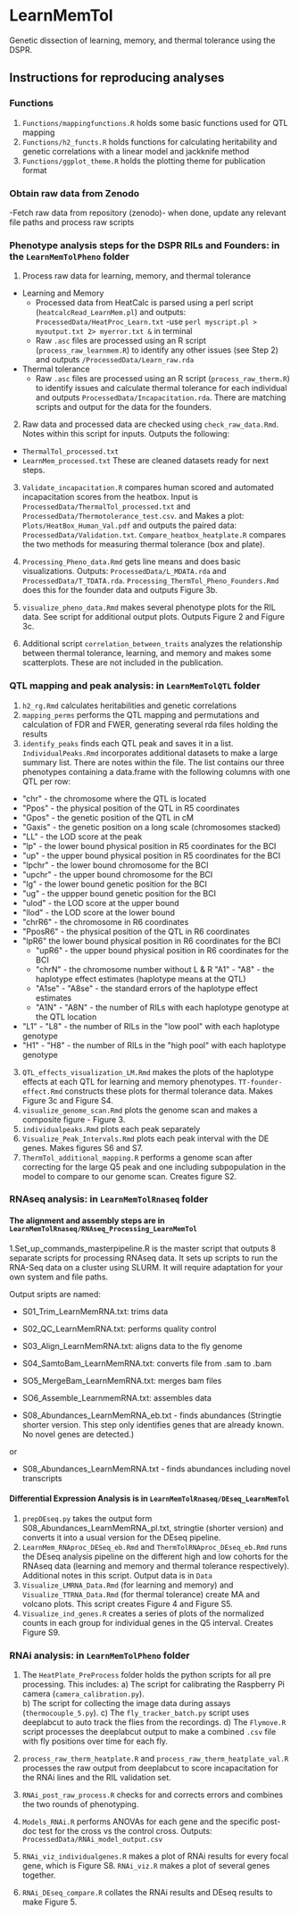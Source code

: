 # LearnMemTol
Genetic dissection of learning, memory, and thermal tolerance using the DSPR.

## Instructions for reproducing analyses

### Functions
1. `Functions/mappingfunctions.R` holds some basic functions used for QTL mapping
2. `Functions/h2_functs.R` holds functions for calculating heritability and genetic correlations with a linear model and jackknife method
3. `Functions/ggplot_theme.R` holds the plotting theme for publication format

### Obtain raw data from Zenodo

-Fetch raw data from repository (zenodo)- when done, update any relevant file paths and process raw scripts

### Phenotype analysis steps for the DSPR RILs and Founders: in the `LearnMemTolPheno` folder

1. Process raw data for learning, memory, and thermal tolerance
  - Learning and Memory
      - Processed data from HeatCalc is parsed using a perl script (`heatcalcRead_LearnMem.pl`) and outputs: `ProcessedData/HeatProc_Learn.txt`
        -use `perl myscript.pl > myoutput.txt 2> myerror.txt &` in terminal 
      - Raw `.asc` files are processed using an R script (`process_raw_learnmem.R`) to identify any other issues (see Step 2) and outputs `/ProcessedData/Learn_raw.rda`
  - Thermal tolerance
      - Raw `.asc` files are processed using an R script (`process_raw_therm.R`) to identify issues and calculate thermal tolerance for each individual and outputs `ProcessedData/Incapacitation.rda`. There are matching scripts and output for the data for the founders.

2. Raw data and processed data are checked using `check_raw_data.Rmd`. Notes within this script for inputs. Outputs the following:
  - `ThermalTol_processed.txt`
  - `LearnMem_processed.txt`
These are cleaned datasets ready for next steps. 

3. `Validate_incapacitation.R` compares human scored and automated incapacitation scores from the heatbox. Input is `ProcessedData/ThermalTol_processed.txt` and `ProcessedData/Thermotolerance_test.csv`. and Makes a plot: `Plots/HeatBox_Human_Val.pdf` and outputs the paired data: `ProcessedData/Validation.txt`.  `Compare_heatbox_heatplate.R` compares the two methods for measuring thermal tolerance (box and plate).  

4. `Processing_Pheno_data.Rmd` gets line means and does basic visualizations. Outputs: `ProcessedData/L_MDATA.rda` and `ProcessedData/T_TDATA.rda`. `Processing_ThermTol_Pheno_Founders.Rmd` does this for the founder data and outputs Figure 3b. 

5. `visualize_pheno_data.Rmd` makes several phenotype plots for the RIL data. See script for additional output plots. Outputs Figure 2 and Figure 3c. 

6. Additional script `correlation_between_traits` analyzes the relationship between thermal tolerance, learning, and memory and makes some scatterplots. These are not included in the publication. 

### QTL mapping and peak analysis: in `LearnMemTolQTL` folder

1. `h2_rg.Rmd` calculates heritabilities and genetic correlations
2. `mapping_perms` performs the QTL mapping and permutations and calculation of FDR and FWER, generating several rda files holding the results
2. `identify_peaks` finds each QTL peak and saves it in a list. `IndividualPeaks.Rmd` incorporates additional datasets to make a large summary list. There are notes within the file. The list contains our three phenotypes containing a data.frame with the following columns with one QTL per row:
  - "chr" - the chromosome where the QTL is located
  - "Ppos" - the physical position of the QTL in R5 coordinates
  - "Gpos" - the genetic position of the QTL in cM
  - "Gaxis" - the genetic position on a long scale (chromosomes stacked)
  - "LL" - the LOD score at the peak
  - "lp" - the lower bound physical position in R5 coordinates for the BCI
  - "up" - the upper bound physical position in R5 coordinates for the BCI
  - "lpchr" - the lower bound chromosome for the BCI
  - "upchr" - the upper bound chromosome for the BCI
  - "lg" - the lower bound genetic position for the BCI
  - "ug" - the uppper bound genetic position for the BCI
  - "ulod" - the LOD score at the upper bound
  - "llod" - the LOD score at the lower bound 
  - "chrR6" - the chromosome in R6 coordinates
  - "PposR6" - the physical position of the QTL in R6 coordinates
- "lpR6" the lower bound physical position in R6 coordinates for the BCI
  - "upR6" - the upper bound physical position in R6 coordinates for the BCI
  - "chrN" - the chromosome number without L & R 
"A1" - "A8" - the haplotype effect estimates (haplotype means at the QTL)
  - "A1se" - "A8se" - the standard errors of the haplotype effect estimates
  - "A1N" - "A8N" - the number of RILs with each haplotype genotype at the QTL location   
- "L1" - "L8" - the number of RILs in the "low pool" with each haplotype genotype
- "H1" - "H8" - the number of RILs in the "high pool" with each haplotype genotype 
3.  `QTL_effects_visualization_LM.Rmd` makes the plots of the haplotype effects at each QTL for learning and memory phenotypes. `TT-founder-effect.Rmd` constructs these plots for thermal tolerance data. Makes Figure 3c and Figure S4.
4. `visualize_genome_scan.Rmd` plots the genome scan and makes a composite figure - Figure 3. 
5. `individualpeaks.Rmd` plots each peak separately
6. `Visualize_Peak_Intervals.Rmd` plots each peak interval with the DE genes. Makes figures S6 and S7.
7. `ThermTol_additional_mapping.R` performs a genome scan after correcting for the large Q5 peak and one including subpopulation in the model to compare to our genome scan. Creates figure S2.

### RNAseq analysis: in `LearnMemTolRnaseq` folder

#### The alignment and assembly steps are in `LearnMemTolRnaseq/RNAseq_Processing_LearnMemTol`

1.Set_up_commands_masterpipeline.R is the master script that outputs 8 separate scripts for processing RNAseq data. It sets up scripts to run the RNA-Seq data on a cluster using SLURM. It will require adaptation for your own system and file paths.

Output sripts are named: 

 - S01_Trim_LearnMemRNA.txt: trims data
 - S02_QC_LearnMemRNA.txt: performs quality control
 - S03_Align_LearnMemRNA.txt: aligns data to the fly genome 
 - S04_SamtoBam_LearnMemRNA.txt: converts file from .sam to .bam
 - SO5_MergeBam_LearnMemRNA.txt: merges bam files
 - SO6_Assemble_LearnmemRNA.txt: assembles data

 - S08_Abundances_LearnMemRNA_eb.txt - finds abundances (Stringtie shorter version. This step only identifies genes that are already known. No novel genes are detected.)

or

 - S08_Abundances_LearnMemRNA.txt - finds abundances including novel transcripts


#### Differential Expression Analysis is in `LearnMemTolRnaseq/DEseq_LearnMemTol`

1. `prepDEseq.py` takes the output form S08_Abundances_LearnMemRNA_pl.txt, stringtie (shorter version) and converts it into a usual version for the DEseq pipeline.
2. `LearnMem_RNAproc_DESeq_eb.Rmd` and `ThermTolRNAproc_DEseq_eb.Rmd` runs the DEseq analysis pipeline on the different high and low cohorts for the RNAseq data (learning and memory and thermal tolerance respectively). Additional notes in this script. Output data is in `Data`
3. `Visualize_LMRNA_Data.Rmd` (for learning and memory) and `Visualize_TTRNA_Data.Rmd` (for thermal tolerance) create MA and volcano plots. This script creates Figure 4 and Figure S5.
4. `Visualize_ind_genes.R` creates a series of plots of the normalized counts in each group for individual genes in the Q5 interval. Creates Figure S9.


### RNAi analysis: in `LearnMemTolPheno` folder

1. The `HeatPlate_PreProcess` folder holds the python scripts for all pre processing. This includes: 
a) The script for calibrating the Raspberry Pi camera (`camera_calibration.py`).  
b) The script for collecting the image data during assays (`thermocouple_5.py`). 
c) The `fly_tracker_batch.py` script uses deeplabcut to auto track the flies from the recordings. 
d) The `Flymove.R` script processes the deeplabcut output to make a combined `.csv` file with fly positions over time for each fly. 

2. `process_raw_therm_heatplate.R` and `process_raw_therm_heatplate_val.R` processes the raw output from deeplabcut to score incapacitation for the RNAi lines and the RIL validation set. 

3. `RNAi_post_raw_process.R` checks for and corrects errors and combines the two rounds of phenotyping. 

4. `Models_RNAi.R` performs ANOVAs for each gene and the specific post-doc test for the cross vs the control cross. Outputs: `ProcessedData/RNAi_model_output.csv`

5. `RNAi_viz_individualgenes.R` makes a plot of RNAi results for every focal gene, which is Figure S8. `RNAi_viz.R` makes a plot of several genes together. 

6. `RNAi_DEseq_compare.R` collates the RNAi results and DEseq results to make Figure 5.
